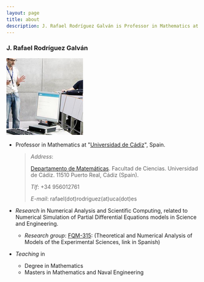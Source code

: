 ```yaml
---
layout: page
title: about
description: J. Rafael Rodríguez Galván is Professor in Mathematics at Universidad de Cádiz, Spain; research in numerical analysis and scientific computing
---
```


### J. Rafael Rodríguez Galván

![Rafa Rodríguez Galván image](/assets/publpics/rrgalvan.png)

* Professor in Mathematics at "<a
  href="http://www.uca.es/?lang=en">Universidad de Cádiz</a>", Spain.

	> *Address*:
	>
	> <a href="http://www.uca.es/matematicas">Departamento de Matemáticas</a>. Facultad de Ciencias.
	> Universidad de Cádiz.
	> 11510 Puerto Real, Cádiz (Spain).
	>
    > *Tlf*: +34 956012761
	>
    > *E-mail*: rafael(dot)rodriguez(at)uca(dot)es

* *Research* in Numerical Analysis and Scientific Computing, related
  to Numerical Simulation of Partial Differential Equations models in
  Science and Engineering.

  * *Research group*: <a href="http://fqm315.uca.es/">FQM-315</a>:
    (Theoretical and Numerical Analysis of Models of the Experimental
    Sciences, link in Spanish)

* *Teaching* in

  * Degree in Mathematics
  * Masters in Mathematics and Naval Engineering
